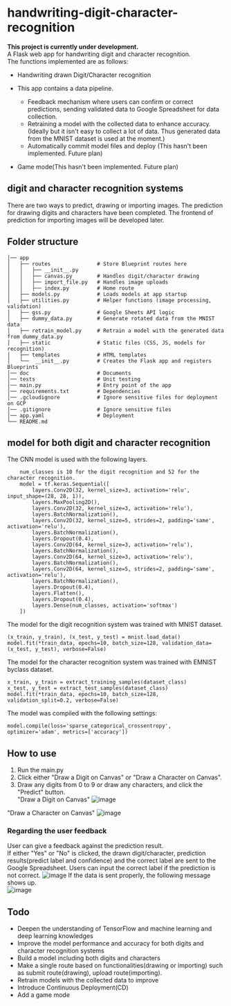 # handwriting-digit-character-recognition
**This project is currently under development.**  
A Flask web app for handwriting digit and character recognition.  
The functions implemented are as follows: 
- Handwriting drawn Digit/Character recognition
- This app contains a data pipeline. 
  - Feedback mechanism where users can confirm or correct predictions, sending validated data to Google Spreadsheet for data
  collection.
  - Retraining a model with the collected data to enhance accuracy. (Ideally but it isn't easy to collect a lot of data. Thus generated data from the MNIST dataset is used at the moment.)
  - Automatically commit model files and deploy (This hasn't been implemented. Future plan)

- Game mode(This hasn't been implemented. Future plan)

## digit and character recognition systems
There are two ways to predict, drawing or importing images. 
The prediction for drawing digits and characters have been completed.
The frontend of prediction for importing images will be developed later.

## Folder structure
    │── app
    │   ├── routes               # Store Blueprint routes here
    │   │   ├── __init__.py
    │   │   ├── canvas.py        # Handles digit/character drawing
    │   │   ├── import_file.py   # Handles image uploads
    │   │   ├── index.py         # Home route
    │   ├── models.py            # Loads models at app startup
    │   ├── utilities.py         # Helper functions (image processing, validation)
    │   ├── gss.py               # Google Sheets API logic
    │   ├── dummy_data.py        # Generate rotated data from the MNIST data
    │   ├── retrain_model.py     # Retrain a model with the generated data from dummy_data.py
    │   ├── static               # Static files (CSS, JS, models for recognition)
    │   ├── templates            # HTML templates
    │   └──  __init__.py         # Creates the Flask app and registers Blueprints
    │── doc                      # Documents
    │── tests                    # Unit testing
    │── main.py                  # Entry point of the app
    │── requirements.txt         # Dependencies
    │── .gcloudignore            # Ignore sensitive files for deployment on GCP
    │── .gitignore               # Ignore sensitive files
    │── app.yaml                 # Deployment
    └── README.md


## model for both digit and character recognition
The CNN model is used with the following layers. 
```
    num_classes is 10 for the digit recognition and 52 for the character recognition.
    model = tf.keras.Sequential([
        layers.Conv2D(32, kernel_size=3, activation='relu', input_shape=(28, 28, 1)),
        layers.MaxPooling2D(),
        layers.Conv2D(32, kernel_size=3, activation='relu'),
        layers.BatchNormalization(),
        layers.Conv2D(32, kernel_size=5, strides=2, padding='same', activation='relu'),
        layers.BatchNormalization(),
        layers.Dropout(0.4),
        layers.Conv2D(64, kernel_size=3, activation='relu'),
        layers.BatchNormalization(),
        layers.Conv2D(64, kernel_size=3, activation='relu'),
        layers.BatchNormalization(),
        layers.Conv2D(64, kernel_size=5, strides=2, padding='same', activation='relu'),
        layers.BatchNormalization(),
        layers.Dropout(0.4),
        layers.Flatten(),
        layers.Dropout(0.4),
        layers.Dense(num_classes, activation='softmax')
    ])
```
The model for the digit recognition system was trained with MNIST dataset.
```
(x_train, y_train), (x_test, y_test) = mnist.load_data()
model.fit(*train_data, epochs=10, batch_size=128, validation_data=(x_test, y_test), verbose=False)
```
The model for the character recognition system was trained with EMNIST byclass dataset.
```
x_train, y_train = extract_training_samples(dataset_class)
x_test, y_test = extract_test_samples(dataset_class)
model.fit(*train_data, epochs=10, batch_size=128, validation_split=0.2, verbose=False)
```

The model was compiled with the following settings: 
```
model.compile(loss='sparse_categorical_crossentropy', optimizer='adam', metrics=['accuracy'])
```

## How to use
1. Run the main.py  
2. Click either "Draw a Digit on Canvas" or "Draw a Character on Canvas".
3. Draw any digits from 0 to 9 or draw any characters, and click the "Predict" button.  
"Draw a Digit on Canvas"
![image](https://github.com/user-attachments/assets/cb349fcf-0753-457a-84df-599989f02e13)

"Draw a Character on Canvas"
![image](https://github.com/user-attachments/assets/7ea5293c-6bfd-4d1f-a4ea-b4bf6fbd900c)

### Regarding the user feedback
User can give a feedback against the prediction result.  
If either "Yes" or "No" is clicked, the drawn digit/character, prediction results(predict label and confidence) and the correct label are sent to the Google Spreadsheet.
Users can input the correct label if the prediction is not correct. 
![image](https://github.com/user-attachments/assets/4b19a3de-6a56-4008-ae4b-ef4ba0bf445d)
If the data is sent properly, the following message shows up.  
![image](https://github.com/user-attachments/assets/f0a6833f-7a7b-4fde-922a-87741ba5984c)


## Todo
- Deepen the understanding of TensorFlow and machine learning and deep learning knowledges 
- Improve the model performance and accuracy for both digits and character recognition systems 
- Build a model including both digits and characters
- Make a single route based on functionalities(drawing or importing) such as submit route(drawing), upload route(importing).
- Retrain models with the collected data to improve
- Introduce Continuous Deployment(CD)
- Add a game mode
